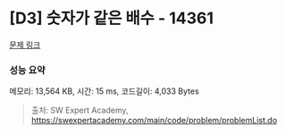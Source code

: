 # [D3] 숫자가 같은 배수 - 14361 

[문제 링크](https://swexpertacademy.com/main/code/problem/problemDetail.do?contestProbId=AYCnY9Kqu6YDFARx) 

### 성능 요약

메모리: 13,564 KB, 시간: 15 ms, 코드길이: 4,033 Bytes



> 출처: SW Expert Academy, https://swexpertacademy.com/main/code/problem/problemList.do